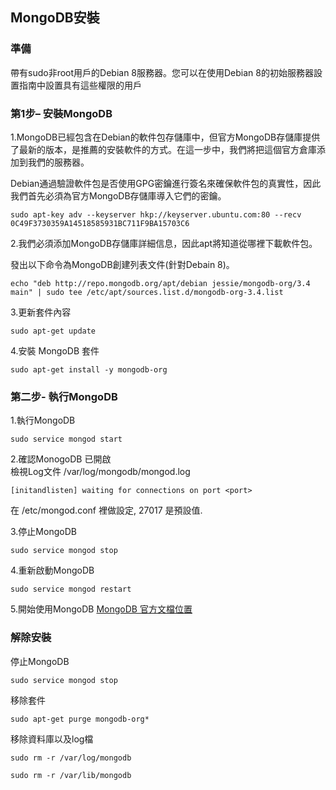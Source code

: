 ## MongoDB安裝

### 準備
帶有sudo非root用戶的Debian 8服務器。您可以在使用Debian 8的初始服務器設置指南中設置具有這些權限的用戶

### 第1步– 安裝MongoDB

1.MongoDB已經包含在Debian的軟件包存儲庫中，但官方MongoDB存儲庫提供了最新的版本，是推薦的安裝軟件的方式。在這一步中，我們將把這個官方倉庫添加到我們的服務器。  

Debian通過驗證軟件包是否使用GPG密鑰進行簽名來確保軟件包的真實性，因此我們首先必須為官方MongoDB存儲庫導入它們的密鑰。  

```
sudo apt-key adv --keyserver hkp://keyserver.ubuntu.com:80 --recv 0C49F3730359A14518585931BC711F9BA15703C6
```

2.我們必須添加MongoDB存儲庫詳細信息，因此apt將知道從哪裡下載軟件包。

發出以下命令為MongoDB創建列表文件(針對Debain 8)。

```
echo "deb http://repo.mongodb.org/apt/debian jessie/mongodb-org/3.4 main" | sudo tee /etc/apt/sources.list.d/mongodb-org-3.4.list
```

3.更新套件內容
```
sudo apt-get update  
```

4.安裝 MongoDB 套件
```
sudo apt-get install -y mongodb-org
```

### 第二步- 執行MongoDB

1.執行MongoDB
```
sudo service mongod start
```
2.確認MonogoDB 已開啟  
檢視Log文件 /var/log/mongodb/mongod.log
```
[initandlisten] waiting for connections on port <port>
```
<port> 在 /etc/mongod.conf 裡做設定, 27017 是預設值.  

3.停止MongoDB
```
sudo service mongod stop
```  

4.重新啟動MongoDB
```
sudo service mongod restart
```  

5.開始使用MongoDB
[MongoDB 官方文檔位置](https://docs.mongodb.com/master/#getting-started)  


### 解除安裝  

停止MongoDB
```
sudo service mongod stop
```  

移除套件
```
sudo apt-get purge mongodb-org*
```  

移除資料庫以及log檔
```
sudo rm -r /var/log/mongodb
```
```
sudo rm -r /var/lib/mongodb
```

```
